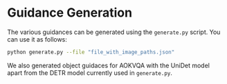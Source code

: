 # Guidance Generation

The various guidances can be generated using the `generate.py` script. You can use it as follows:

```bash
python generate.py --file "file_with_image_paths.json"
```

We also generated object guidaces for AOKVQA with the UniDet model apart from the DETR model currently used in `generate.py`. 